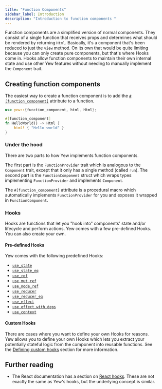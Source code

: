 ```yaml
---
title: "Function Components"
sidebar_label: Introduction
description: "Introduction to function components "
---
```


Function components are a simplified version of normal components. They consist of a single function
that receives props and determines what should be rendered by returning `Html`. Basically, it's a
component that's been reduced to just the `view` method. On its own that would be quite limiting
because you can only create pure components, but that's where Hooks come in. Hooks allow function
components to maintain their own internal state and use other Yew features without needing to manually
implement the `Component` trait.

## Creating function components

The easiest way to create a function component is to add the [`#[function_component]`](./../function-components/attribute.md) attribute to a function.

```rust
use yew::{function_component, html, Html};

#[function_component]
fn HelloWorld() -> Html {
    html! { "Hello world" }
}
```

### Under the hood

There are two parts to how Yew implements function components.

The first part is the `FunctionProvider` trait which is analogous to the `Component` trait, except
that it only has a single method (called `run`). The second part is the `FunctionComponent` struct
which wraps types implementing `FunctionProvider` and implements `Component`.

The `#[function_component]` attribute is a procedural macro which automatically implements
`FunctionProvider` for you and exposes it wrapped in `FunctionComponent`.

### Hooks

Hooks are functions that let you "hook into" components' state and/or lifecycle and perform
actions. Yew comes with a few pre-defined Hooks. You can also create your own.

#### Pre-defined Hooks

Yew comes with the following predefined Hooks:
- [`use_state`](./../function-components/pre-defined-hooks.md#use_state)
- [`use_state_eq`](./../function-components/pre-defined-hooks.md#use_state_eq)
- [`use_ref`](./../function-components/pre-defined-hooks.md#use_ref)
- [`use_mut_ref`](./../function-components/pre-defined-hooks.md#use_mut_ref)
- [`use_node_ref`](./../function-components/pre-defined-hooks.md#use_node_ref)
- [`use_reducer`](./../function-components/pre-defined-hooks.md#use_reducer)
- [`use_reducer_eq`](./../function-components/pre-defined-hooks.md#use_reducer_eq)
- [`use_effect`](./../function-components/pre-defined-hooks.md#use_effect)
- [`use_effect_with_deps`](./../function-components/pre-defined-hooks.md#use_effect_with_deps)
- [`use_context`](./../function-components/pre-defined-hooks.md#use_context)

#### Custom Hooks

There are cases where you want to define your own Hooks for reasons. Yew allows you to define your own Hooks which lets you extract your potentially stateful logic from the component into reusable functions.
See the [Defining custom hooks](./../function-components/custom-hooks.md#defining-custom-hooks) section for more information.

## Further reading

* The React documentation has a section on [React hooks](https://reactjs.org/docs/hooks-intro.html).
These are not exactly the same as Yew's hooks, but the underlying concept is similar.
